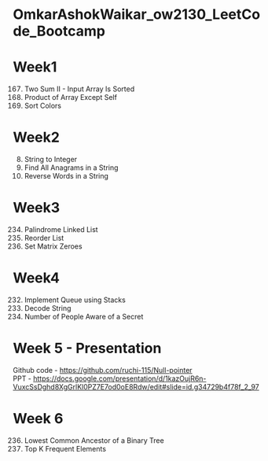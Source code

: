 # OmkarAshokWaikar_ow2130_LeetCode_Bootcamp


# Week1 
 167. Two Sum II - Input Array Is Sorted
 238. Product of Array Except Self
 75. Sort Colors


# Week2
 8. String to Integer
 438. Find All Anagrams in a String
 151. Reverse Words in a String


# Week3
 234. Palindrome Linked List
 143. Reorder List
 73. Set Matrix Zeroes

# Week4
 232. Implement Queue using Stacks
 394. Decode String
 2327. Number of People Aware of a Secret

# Week 5 - Presentation 
Github code - https://github.com/ruchi-115/Null-pointer   
PPT - https://docs.google.com/presentation/d/1kazOujR6n-VuxcSsDghd8XgGrlKl0PZ7E7od0oE8Rdw/edit#slide=id.g34729b4f78f_2_97

# Week 6
 236. Lowest Common Ancestor of a Binary Tree
 347.  Top K Frequent Elements
